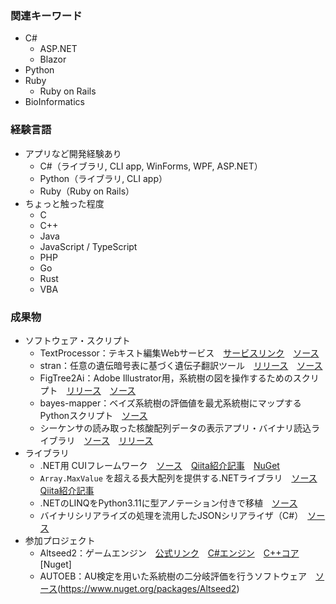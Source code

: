 ### 関連キーワード
- C#
  - ASP.NET
  - Blazor
- Python
- Ruby
  - Ruby on Rails
- BioInformatics

### 経験言語
- アプリなど開発経験あり
  - C#（ライブラリ, CLI app, WinForms, WPF, ASP.NET）
  - Python（ライブラリ, CLI app）
  - Ruby（Ruby on Rails）
- ちょっと触った程度
  - C
  - C++
  - Java
  - JavaScript / TypeScript
  - PHP
  - Go
  - Rust
  - VBA

### 成果物
- ソフトウェア・スクリプト
  - TextProcessor：テキスト編集Webサービス　[サービスリンク](https://funny-silkie.github.io/TextProcessor/)　[ソース](https://github.com/Funny-Silkie/TextProcessor.dev)
  - stran：任意の遺伝暗号表に基づく遺伝子翻訳ツール　[リリース](https://github.com/Funny-Silkie/stran/releases)　[ソース](https://github.com/Funny-Silkie/stran)
  - FigTree2Ai：Adobe Illustrator用，系統樹の図を操作するためのスクリプト　[リリース](https://github.com/Funny-Silkie/FigTree2Ai/releases)　[ソース](https://github.com/Funny-Silkie/FigTree2Ai)
  - bayes-mapper：ベイズ系統樹の評価値を最尤系統樹にマップするPythonスクリプト　[ソース](https://github.com/Funny-Silkie/bayes-mapper)
  - シーケンサの読み取った核酸配列データの表示アプリ・バイナリ読込ライブラリ　[ソース](https://github.com/Funny-Silkie/Ab1Analyzer)　[リリース](https://github.com/Funny-Silkie/Ab1Analyzer/releases)
- ライブラリ
  - .NET用 CUIフレームワーク　[ソース](https://github.com/Funny-Silkie/CuiLib)　[Qiita紹介記事](https://qiita.com/Funny_Silkie/items/432763d0725bfa6dc743)　[NuGet](https://www.nuget.org/packages/CuiLib)
  - `Array.MaxValue` を超える長大配列を提供する.NETライブラリ　[ソース](https://github.com/Funny-Silkie/LongArrayLib)　[Qiita紹介記事](https://qiita.com/Funny_Silkie/items/171598f9e7e6eb280328)
  - .NETのLINQをPython3.11に型アノテーション付きで移植　[ソース](https://github.com/Funny-Silkie/pylinq)
  - バイナリシリアライズの処理を流用したJSONシリアライザ（C#）　[ソース](https://github.com/Funny-Silkie/JBSerializer)
- 参加プロジェクト
  - Altseed2：ゲームエンジン　[公式リンク](http://altseed.github.io/)　[C#エンジン](https://github.com/altseed/Altseed2-csharp)　[C++コア](https://github.com/altseed/Altseed2)　[Nuget]
  - AUTOEB：AU検定を用いた系統樹の二分岐評価を行うソフトウェア　[ソース](https://github.com/MEMlabo/AUTOEB)(https://www.nuget.org/packages/Altseed2)
